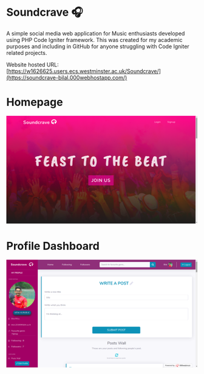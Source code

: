 # Soundcrave 🎧

A simple social media web application for Music enthusiasts developed using PHP Code Igniter framework. This was created for my academic purposes and including in GitHub for anyone struggling with Code Igniter related projects.

Website hosted URL: 
[https://w1626625.users.ecs.westminster.ac.uk/Soundcrave/](https://soundcrave-bilal.000webhostapp.com/)

# Homepage
![alt text](
https://github.com/BilalRifas/Soundcrave/blob/master/Screenshot-soundcrave.png)

# Profile Dashboard
![alt text](
https://github.com/BilalRifas/Soundcrave/blob/master/Screenshot-soundcrave-dashboard.png) 
